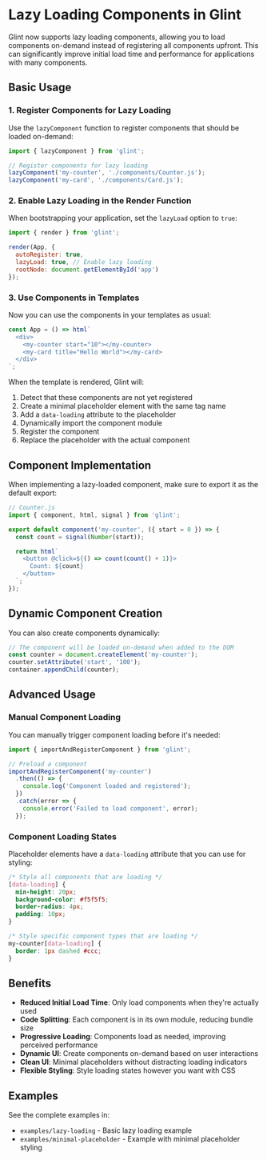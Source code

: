 # Lazy Loading Components in Glint

Glint now supports lazy loading components, allowing you to load components on-demand instead of registering all components upfront. This can significantly improve initial load time and performance for applications with many components.

## Basic Usage

### 1. Register Components for Lazy Loading

Use the `lazyComponent` function to register components that should be loaded on-demand:

```js
import { lazyComponent } from 'glint';

// Register components for lazy loading
lazyComponent('my-counter', './components/Counter.js');
lazyComponent('my-card', './components/Card.js');
```

### 2. Enable Lazy Loading in the Render Function

When bootstrapping your application, set the `lazyLoad` option to `true`:

```js
import { render } from 'glint';

render(App, {
  autoRegister: true,
  lazyLoad: true, // Enable lazy loading
  rootNode: document.getElementById('app')
});
```

### 3. Use Components in Templates

Now you can use the components in your templates as usual:

```js
const App = () => html`
  <div>
    <my-counter start="10"></my-counter>
    <my-card title="Hello World"></my-card>
  </div>
`;
```

When the template is rendered, Glint will:
1. Detect that these components are not yet registered
2. Create a minimal placeholder element with the same tag name
3. Add a `data-loading` attribute to the placeholder
4. Dynamically import the component module
5. Register the component
6. Replace the placeholder with the actual component

## Component Implementation

When implementing a lazy-loaded component, make sure to export it as the default export:

```js
// Counter.js
import { component, html, signal } from 'glint';

export default component('my-counter', ({ start = 0 }) => {
  const count = signal(Number(start));

  return html`
    <button @click=${() => count(count() + 1)}>
      Count: ${count}
    </button>
  `;
});
```

## Dynamic Component Creation

You can also create components dynamically:

```js
// The component will be loaded on-demand when added to the DOM
const counter = document.createElement('my-counter');
counter.setAttribute('start', '100');
container.appendChild(counter);
```

## Advanced Usage

### Manual Component Loading

You can manually trigger component loading before it's needed:

```js
import { importAndRegisterComponent } from 'glint';

// Preload a component
importAndRegisterComponent('my-counter')
  .then(() => {
    console.log('Component loaded and registered');
  })
  .catch(error => {
    console.error('Failed to load component', error);
  });
```

### Component Loading States

Placeholder elements have a `data-loading` attribute that you can use for styling:

```css
/* Style all components that are loading */
[data-loading] {
  min-height: 20px;
  background-color: #f5f5f5;
  border-radius: 4px;
  padding: 10px;
}

/* Style specific component types that are loading */
my-counter[data-loading] {
  border: 1px dashed #ccc;
}
```

## Benefits

- **Reduced Initial Load Time**: Only load components when they're actually used
- **Code Splitting**: Each component is in its own module, reducing bundle size
- **Progressive Loading**: Components load as needed, improving perceived performance
- **Dynamic UI**: Create components on-demand based on user interactions
- **Clean UI**: Minimal placeholders without distracting loading indicators
- **Flexible Styling**: Style loading states however you want with CSS

## Examples

See the complete examples in:
- `examples/lazy-loading` - Basic lazy loading example
- `examples/minimal-placeholder` - Example with minimal placeholder styling
